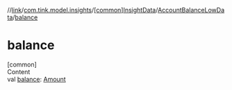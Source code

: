 //[link](../../../index.md)/[com.tink.model.insights](../../index.md)/[[common]InsightData](../index.md)/[AccountBalanceLowData](index.md)/[balance](balance.md)



# balance  
[common]  
Content  
val [balance](balance.md): [Amount](../../../com.tink.model.misc/[common]-amount/index.md)  



